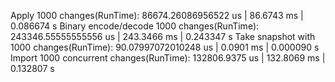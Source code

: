 Apply 1000 changes(RunTime): 86674.26086956522 us | 86.6743 ms | 0.086674 s
Binary encode/decode 1000 changes(RunTime): 243346.55555555556 us | 243.3466 ms | 0.243347 s
Take snapshot with 1000 changes(RunTime): 90.07997072010248 us | 0.0901 ms | 0.000090 s
Import 1000 concurrent changes(RunTime): 132806.9375 us | 132.8069 ms | 0.132807 s
